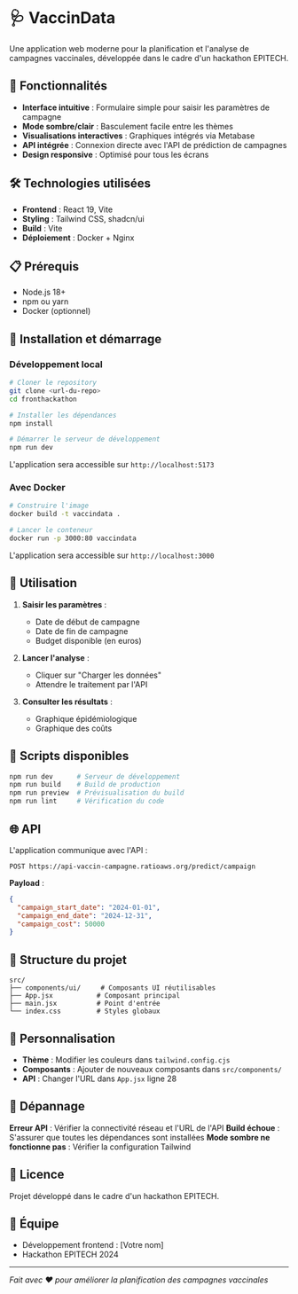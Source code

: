 # 🩺 VaccinData

Une application web moderne pour la planification et l'analyse de campagnes vaccinales, développée dans le cadre d'un hackathon EPITECH.

## 🚀 Fonctionnalités

- **Interface intuitive** : Formulaire simple pour saisir les paramètres de campagne
- **Mode sombre/clair** : Basculement facile entre les thèmes
- **Visualisations interactives** : Graphiques intégrés via Metabase
- **API intégrée** : Connexion directe avec l'API de prédiction de campagnes
- **Design responsive** : Optimisé pour tous les écrans

## 🛠️ Technologies utilisées

- **Frontend** : React 19, Vite
- **Styling** : Tailwind CSS, shadcn/ui
- **Build** : Vite
- **Déploiement** : Docker + Nginx

## 📋 Prérequis

- Node.js 18+
- npm ou yarn
- Docker (optionnel)

## 🚀 Installation et démarrage

### Développement local

```bash
# Cloner le repository
git clone <url-du-repo>
cd fronthackathon

# Installer les dépendances
npm install

# Démarrer le serveur de développement
npm run dev
```

L'application sera accessible sur `http://localhost:5173`

### Avec Docker

```bash
# Construire l'image
docker build -t vaccindata .

# Lancer le conteneur
docker run -p 3000:80 vaccindata
```

L'application sera accessible sur `http://localhost:3000`

## 📖 Utilisation

1. **Saisir les paramètres** :

   - Date de début de campagne
   - Date de fin de campagne
   - Budget disponible (en euros)

2. **Lancer l'analyse** :

   - Cliquer sur "Charger les données"
   - Attendre le traitement par l'API

3. **Consulter les résultats** :
   - Graphique épidémiologique
   - Graphique des coûts

## 🔧 Scripts disponibles

```bash
npm run dev      # Serveur de développement
npm run build    # Build de production
npm run preview  # Prévisualisation du build
npm run lint     # Vérification du code
```

## 🌐 API

L'application communique avec l'API :

```
POST https://api-vaccin-campagne.ratioaws.org/predict/campaign
```

**Payload** :

```json
{
  "campaign_start_date": "2024-01-01",
  "campaign_end_date": "2024-12-31",
  "campaign_cost": 50000
}
```

## 📁 Structure du projet

```
src/
├── components/ui/     # Composants UI réutilisables
├── App.jsx           # Composant principal
├── main.jsx          # Point d'entrée
└── index.css         # Styles globaux
```

## 🎨 Personnalisation

- **Thème** : Modifier les couleurs dans `tailwind.config.cjs`
- **Composants** : Ajouter de nouveaux composants dans `src/components/`
- **API** : Changer l'URL dans `App.jsx` ligne 28

## 🐛 Dépannage

**Erreur API** : Vérifier la connectivité réseau et l'URL de l'API
**Build échoue** : S'assurer que toutes les dépendances sont installées
**Mode sombre ne fonctionne pas** : Vérifier la configuration Tailwind

## 📝 Licence

Projet développé dans le cadre d'un hackathon EPITECH.

## 👥 Équipe

- Développement frontend : [Votre nom]
- Hackathon EPITECH 2024

---

_Fait avec ❤️ pour améliorer la planification des campagnes vaccinales_
